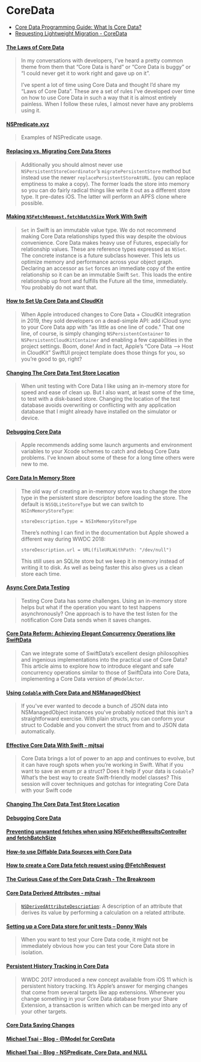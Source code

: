 # CoreData

- [Core Data Programming Guide: What Is Core Data?](https://developer.apple.com/library/archive/documentation/Cocoa/Conceptual/CoreData/index.html#//apple_ref/doc/uid/TP40001075-CH2-SW1)
- [Requesting Lightweight Migration - CoreData](https://developer.apple.com/documentation/coredata/using_lightweight_migration)

#### [The Laws of Core Data](http://davedelong.com/blog/2018/05/09/the-laws-of-core-data/)

> In my conversations with developers, I’ve heard a pretty common theme from them that “Core Data is hard” or “Core Data is buggy” or “I could never get it to work right and gave up on it”.
>
> I’ve spent a lot of time using Core Data and thought I’d share my “Laws of Core Data”. These are a set of rules I’ve developed over time on how to use Core Data in such a way that it is almost entirely painless. When I follow these rules, I almost never have any problems using it.

#### [NSPredicate.xyz](https://nspredicate.xyz)

> Examples of NSPredicate usage.

#### [Replacing vs. Migrating Core Data Stores](https://mjtsai.com/blog/2021/03/31/replacing-vs-migrating-core-data-stores/)

> Additionally you should almost never use `NSPersistentStoreCoordinator`’s `migratePersistentStore` method but instead use the newer `replacePersistentStoreAtURL`. (you can replace emptiness to make a copy). The former loads the store into memory so you can do fairly radical things like write it out as a different store type. It pre-dates iOS. The latter will perform an APFS clone where possible.

#### [Making `NSFetchRequest.fetchBatchSize` Work With Swift](https://mjtsai.com/blog/2021/03/31/making-nsfetchrequest-fetchbatchsize-work-with-swift/)

> `Set` in Swift is an immutable value type. We do not recommend making Core Data relationships typed this way despite the obvious convenience. Core Data makes heavy use of Futures, especially for relationship values. These are reference types expressed as `NSSet`. The concrete instance is a future subclass however. This lets us optimize memory and performance across your object graph. Declaring an accessor as `Set` forces an immediate copy of the entire relationship so it can be an immutable Swift `Set`. This loads the entire relationship up front and fulfills the Future all the time, immediately. You probably do not want that.

#### [How to Set Up Core Data and CloudKit](https://beckyhansmeyer.com/2021/03/30/how-to-set-up-core-data-cloudkit-and-swiftui-when-you-havent-the-faintest-clue-what-youre-doing/)

> When Apple introduced changes to Core Data + CloudKit integration in 2019, they sold developers on a dead-simple API: add iCloud sync to your Core Data app with “as little as one line of code.” That one line, of course, is simply changing `NSPersistentContainer` to `NSPersistentCloudKitContainer` and enabling a few capabilities in the project settings. Boom, done! And in fact, Apple’s “Core Data –> Host in CloudKit” SwiftUI project template does those things for you, so you’re good to go, right?

#### [Changing The Core Data Test Store Location](https://useyourloaf.com/blog/changing-the-core-data-test-store-location/)

> When unit testing with Core Data I like using an in-memory store for speed and ease of clean up. But I also want, at least some of the time, to test with a disk-based store. Changing the location of the test database avoids overwriting or conflicting with any application database that I might already have installed on the simulator or device.

#### [Debugging Core Data](https://useyourloaf.com/blog/debugging-core-data/)

> Apple recommends adding some launch arguments and environment variables to your Xcode schemes to catch and debug Core Data problems. I’ve known about some of these for a long time others were new to me.

#### [Core Data In Memory Store](https://useyourloaf.com/blog/core-data-in-memory-store/)

> The old way of creating an in-memory store was to change the store type in the persistent store descriptor before loading the store. The default is `NSSQLiteStoreType` but we can switch to `NSInMemoryStoreType`:
>
> `storeDescription.type = NSInMemoryStoreType`
>
> There’s nothing I can find in the documentation but Apple showed a different way during WWDC 2018:
>
> `storeDescription.url = URL(fileURLWithPath: "/dev/null")`
>
> This still uses an SQLite store but we keep it in memory instead of writing it to disk. As well as being faster this also gives us a clean store each time.

#### [Async Core Data Testing](https://useyourloaf.com/blog/async-core-data-testing/)

> Testing Core Data has some challenges. Using an in-memory store helps but what if the operation you want to test happens asynchronously? One approach is to have the test listen for the notification Core Data sends when it saves changes.

#### [Core Data Reform: Achieving Elegant Concurrency Operations like SwiftData](https://fatbobman.com/en/posts/core-data-reform-achieving-elegant-concurrency-operations-like-swiftdata/)

> Can we integrate some of SwiftData’s excellent design philosophies and ingenious implementations into the practical use of Core Data? This article aims to explore how to introduce elegant and safe concurrency operations similar to those of SwiftData into Core Data, implementing a Core Data version of `@ModelActor`.

#### [Using `Codable` with Core Data and NSManagedObject](https://www.donnywals.com/using-codable-with-core-data-and-nsmanagedobject/)

> If you've ever wanted to decode a bunch of JSON data into NSManagedObject instances you've probably noticed that this isn't a straightforward exercise. With plain structs, you can conform your struct to Codable and you convert the struct from and to JSON data automatically.

#### [Effective Core Data With Swift - mjtsai](https://mjtsai.com/blog/2018/11/29/effective-core-data-with-swift/)

> Core Data brings a lot of power to an app and continues to evolve, but it can have rough spots when you’re working in Swift. What if you want to save an enum pr a struct? Does it help if your data is `Codable`? What’s the best way to create Swift-friendly model classes? This session will cover techniques and gotchas for integrating Core Data with your Swift code

#### [Changing The Core Data Test Store Location](https://useyourloaf.com/blog/changing-the-core-data-test-store-location/)

#### [Debugging Core Data](https://useyourloaf.com/blog/debugging-core-data/)

#### [Preventing unwanted fetches when using NSFetchedResultsController and fetchBatchSize](https://www.donnywals.com/preventing-unwanted-fetches-when-using-nsfetchedresultscontroller-and-fetchbatchsize/)

#### [How-to use Diffable Data Sources with Core Data](https://www.avanderlee.com/swift/diffable-data-sources-core-data/)

#### [How to create a Core Data fetch request using @FetchRequest](https://www.hackingwithswift.com/quick-start/swiftui/how-to-create-a-core-data-fetch-request-using-fetchrequest)

#### [The Curious Case of the Core Data Crash - The Breakroom](https://blog.iconfactory.com/2019/08/the-curious-case-of-the-core-data-crash/)

#### [Core Data Derived Attributes - mjtsai](https://mjtsai.com/blog/2019/10/17/core-data-derived-attributes/)

> [`NSDerivedAttributeDescription`](https://developer.apple.com/documentation/coredata/nsderivedattributedescription): A description of an attribute that derives its value by performing a calculation on a related attribute.

#### [Setting up a Core Data store for unit tests – Donny Wals](https://www.donnywals.com/setting-up-a-core-data-store-for-unit-tests/)

> When you want to test your Core Data code, it might not be immediately obvious how you can test your Core Data store in isolation.

#### [Persistent History Tracking in Core Data](https://www.avanderlee.com/swift/persistent-history-tracking-core-data/)

> WWDC 2017 introduced a new concept available from iOS 11 which is persistent history tracking. It’s Apple’s answer for merging changes that come from several targets like app extensions. Whenever you change something in your Core Data database from your Share Extension, a transaction is written which can be merged into any of your other targets.

#### [Core Data Saving Changes](https://useyourloaf.com/blog/core-data-saving-changes/)

#### [Michael Tsai - Blog - @Model for CoreData](https://mjtsai.com/blog/2023/10/02/model-for-coredata/)

#### [Michael Tsai - Blog - NSPredicate, Core Data, and NULL](https://mjtsai.com/blog/2023/05/12/nspredicate-core-data-and-null/)
